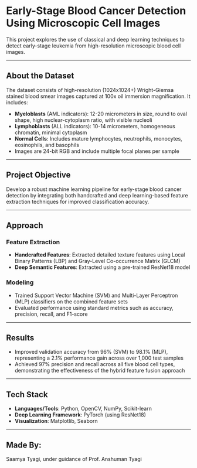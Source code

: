 # Early-Stage Blood Cancer Detection Using Microscopic Cell Images

This project explores the use of classical and deep learning techniques to detect early-stage leukemia from high-resolution microscopic blood cell images.

---

## About the Dataset

The dataset consists of high-resolution (1024x1024+) Wright-Giemsa stained blood smear images captured at 100x oil immersion magnification. It includes:

- **Myeloblasts** (AML indicators): 12-20 micrometers in size, round to oval shape, high nuclear-cytoplasm ratio, with visible nucleoli  
- **Lymphoblasts** (ALL indicators): 10-14 micrometers, homogeneous chromatin, minimal cytoplasm  
- **Normal Cells**: Includes mature lymphocytes, neutrophils, monocytes, eosinophils, and basophils  
- Images are 24-bit RGB and include multiple focal planes per sample

---

## Project Objective

Develop a robust machine learning pipeline for early-stage blood cancer detection by integrating both handcrafted and deep learning-based feature extraction techniques for improved classification accuracy.

---

## Approach

### Feature Extraction
- **Handcrafted Features**: Extracted detailed texture features using Local Binary Patterns (LBP) and Gray-Level Co-occurrence Matrix (GLCM)
- **Deep Semantic Features**: Extracted using a pre-trained ResNet18 model

### Modeling
- Trained Support Vector Machine (SVM) and Multi-Layer Perceptron (MLP) classifiers on the combined feature sets
- Evaluated performance using standard metrics such as accuracy, precision, recall, and F1-score

---

## Results

- Improved validation accuracy from 96% (SVM) to 98.1% (MLP), representing a 2.1% performance gain across over 1,000 test samples
- Achieved 97% precision and recall across all five blood cell types, demonstrating the effectiveness of the hybrid feature fusion approach

---

## Tech Stack

- **Languages/Tools**: Python, OpenCV, NumPy, Scikit-learn  
- **Deep Learning Framework**: PyTorch (using ResNet18)  
- **Visualization**: Matplotlib, Seaborn

---

## Made By:

Saamya Tyagi, under guidance of Prof. Anshuman Tyagi 
